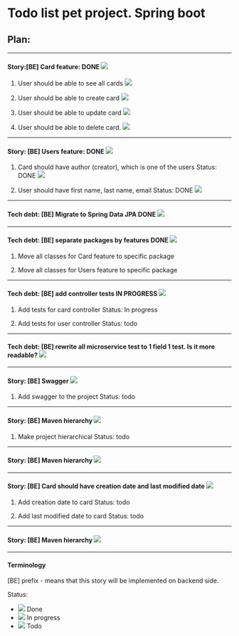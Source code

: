 # Todo list pet project. Spring boot

## Plan:

---
#### Story:[BE] Card feature: DONE ![](https://placehold.it/15/42e6a4/000000?text=+)

1. User should be able to see all cards
![](https://placehold.it/15/42e6a4/000000?text=+)

2. User should be able to create card
![](https://placehold.it/15/42e6a4/000000?text=+)

3. User should be able to update card 
![](https://placehold.it/15/42e6a4/000000?text=+)

4. User should be able to delete card.
![](https://placehold.it/15/42e6a4/000000?text=+)

---
#### Story: [BE] Users feature: DONE ![](https://placehold.it/15/42e6a4/000000?text=+)

1. Card should have author (creator), which is one of the users
Status: DONE ![](https://placehold.it/15/42e6a4/000000?text=+)

2. User should have first name, last name, email
Status: DONE ![](https://placehold.it/15/42e6a4/000000?text=+)

---
#### Tech debt: [BE] Migrate to Spring Data JPA DONE ![](https://placehold.it/15/42e6a4/000000?text=+)

---
#### Tech debt: [BE] separate packages by features DONE ![](https://placehold.it/15/42e6a4/000000?text=+) 

1. Move all classes for Card feature to specific package

2. Move all classes for Users feature to specific package

---
#### Tech debt: [BE] add controller tests IN PROGRESS ![](https://placehold.it/15/9b45e4/000000?text=+) 

1. Add tests for card controller
Status: In progress

2. Add tests for user controller
Status: todo

---
#### Tech debt: [BE] rewrite all microservice test to 1 field 1 test. Is it more readable?  ![](https://placehold.it/15/f03c15/000000?text=+) 

---
#### Story: [BE] Swagger ![](https://placehold.it/15/f03c15/000000?text=+) 

1. Add swagger to the project
Status: todo

---
#### Story: [BE] Maven hierarchy ![](https://placehold.it/15/f03c15/000000?text=+) 

1. Make project hierarchical
Status: todo

---
#### Story: [BE] Maven hierarchy ![](https://placehold.it/15/f03c15/000000?text=+) 

---
#### Story: [BE] Card should have creation date and last modified date ![](https://placehold.it/15/f03c15/000000?text=+) 
1. Add creation date to card
Status: todo

2. Add last modified date to card
Status: todo

---
#### Story: [BE] Maven hierarchy ![](https://placehold.it/15/f03c15/000000?text=+) 

---
#### Terminology

[BE] prefix - means that this story will be implemented on backend side.

Status:
- ![](https://placehold.it/15/42e6a4/000000?text=+) Done
- ![](https://placehold.it/15/9b45e4/000000?text=+) In progress
- ![](https://placehold.it/15/f03c15/000000?text=+) Todo
